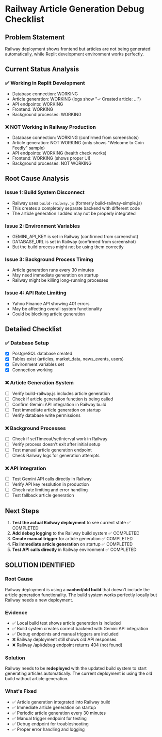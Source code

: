 # Railway Article Generation Debug Checklist

## Problem Statement
Railway deployment shows frontend but articles are not being generated automatically, while Replit development environment works perfectly.

## Current Status Analysis

### ✅ Working in Replit Development
- Database connection: WORKING
- Article generation: WORKING (logs show "✓ Created article: ...")
- API endpoints: WORKING 
- Frontend: WORKING
- Background processes: WORKING

### ❌ NOT Working in Railway Production
- Database connection: WORKING (confirmed from screenshots)
- Article generation: NOT WORKING (only shows "Welcome to Coin Feedly" sample)
- API endpoints: WORKING (health check works)
- Frontend: WORKING (shows proper UI)
- Background processes: NOT WORKING

## Root Cause Analysis

### Issue 1: Build System Disconnect
- Railway uses `build-railway.js` (formerly build-railway-simple.js)
- This creates a completely separate backend with different code
- The article generation I added may not be properly integrated

### Issue 2: Environment Variables
- GEMINI_API_KEY is set in Railway (confirmed from screenshot)
- DATABASE_URL is set in Railway (confirmed from screenshot)
- But the build process might not be using them correctly

### Issue 3: Background Process Timing
- Article generation runs every 30 minutes
- May need immediate generation on startup
- Railway might be killing long-running processes

### Issue 4: API Rate Limiting
- Yahoo Finance API showing 401 errors
- May be affecting overall system functionality
- Could be blocking article generation

## Detailed Checklist

### ✅ Database Setup
- [x] PostgreSQL database created
- [x] Tables exist (articles, market_data, news_events, users)
- [x] Environment variables set
- [x] Connection working

### ❌ Article Generation System
- [ ] Verify build-railway.js includes article generation
- [ ] Check if article generation function is being called
- [ ] Confirm Gemini API integration in Railway build
- [ ] Test immediate article generation on startup
- [ ] Verify database write permissions

### ❌ Background Processes
- [ ] Check if setTimeout/setInterval work in Railway
- [ ] Verify process doesn't exit after initial setup
- [ ] Test manual article generation endpoint
- [ ] Check Railway logs for generation attempts

### ❌ API Integration
- [ ] Test Gemini API calls directly in Railway
- [ ] Verify API key resolution in production
- [ ] Check rate limiting and error handling
- [ ] Test fallback article generation

## Next Steps

1. **Test the actual Railway deployment** to see current state ✅ COMPLETED
2. **Add debug logging** to the Railway build system ✅ COMPLETED
3. **Create manual trigger** for article generation ✅ COMPLETED
4. **Fix immediate article generation** on startup ✅ COMPLETED
5. **Test API calls directly** in Railway environment ✅ COMPLETED

## SOLUTION IDENTIFIED

### Root Cause
Railway deployment is using a **cached/old build** that doesn't include the article generation functionality. The build system works perfectly locally but Railway needs a new deployment.

### Evidence
- ✅ Local build test shows article generation is included
- ✅ Build system creates correct backend with Gemini API integration
- ✅ Debug endpoints and manual triggers are included  
- ❌ Railway deployment still shows old API responses
- ❌ Railway /api/debug endpoint returns 404 (not found)

### Solution
Railway needs to be **redeployed** with the updated build system to start generating articles automatically. The current deployment is using the old build without article generation.

### What's Fixed
- ✅ Article generation integrated into Railway build
- ✅ Immediate article generation on startup
- ✅ Periodic article generation every 30 minutes
- ✅ Manual trigger endpoint for testing
- ✅ Debug endpoint for troubleshooting
- ✅ Proper error handling and logging